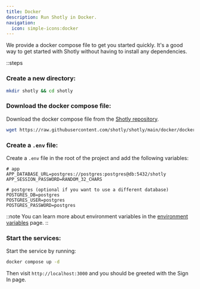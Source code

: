 ```yaml
---
title: Docker
description: Run Shotly in Docker.
navigation:
  icon: simple-icons:docker
---
```


We provide a docker compose file to get you started quickly. It's a good way to get started with Shotly without having to install any dependencies.

::steps
### Create a new directory:

```sh [terminal]
mkdir shotly && cd shotly
```

### Download the docker compose file:

Download the docker compose file from the [Shotly repository](https://github.com/shotly/shotly/blob/main/docker/docker-compose.yml).

```sh [terminal]
wget https://raw.githubusercontent.com/shotly/shotly/main/docker/docker-compose.yml
```

### Create a `.env` file:

Create a `.env` file in the root of the project and add the following variables:

```dotenv [.env]
# app
APP_DATABASE_URL=postgres://postgres:postgres@db:5432/shotly
APP_SESSION_PASSWORD=RANDOM_32_CHARS

# postgres (optional if you want to use a different database)
POSTGRES_DB=postgres
POSTGRES_USER=postgres
POSTGRES_PASSWORD=postgres
```

::note
You can learn more about environment variables in the [environment variables](./99.environment-variables.md) page.
::

### Start the services:

Start the service by running:

```sh [terminal]
docker compose up -d
```

Then visit `http://localhost:3000` and you should be greeted with the Sign In page.
